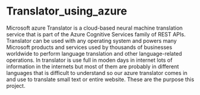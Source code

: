 # Translator_using_azure
Microsoft azure Translator is a cloud-based neural machine translation service that is part of the Azure Cognitive Services family of REST APIs. Translator can be used with any operating system and powers many Microsoft products and services used by thousands of businesses worldwide to perform language translation and other language-related operations. In translator is use full in moden days in internet lots of information in the internets but most of them are probably in different languages that is difficult to understand so our azure translator comes in and use to translate small text or entire website. These are the purpose this project.
